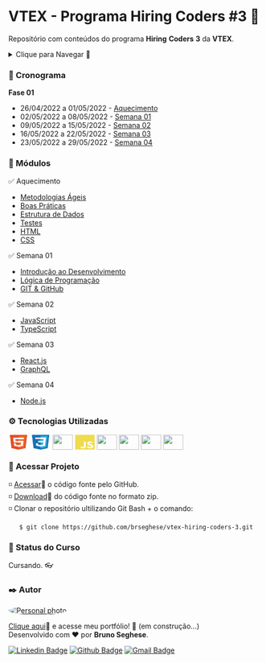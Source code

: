 # VTEX - Programa Hiring Coders #3 🚀

Repositório com conteúdos do programa **Hiring** **Coders** **3** da **VTEX**.

<details>
<summary>Clique para Navegar 🔽</summary>

◽ <a href="#cronograma">Cronograma</a> <br>
◽ <a href="#modulos">Módulos</a> <br>
◽ <a href="#tecnologias">Tecnologias</a> <br>
◽ <a href="#acessar-projeto">Acessar Projeto</a> <br>
◽ <a href="#status">Status do Curso</a> <br>
◽ <a href="#autor">Autor</a> <br>

</details>

<h3 id="cronograma">📆 Cronograma</h3>

**Fase 01**

<ul>
<li>26/04/2022 a 01/05/2022 - <a href="#p0">Aquecimento</a></li>
<li>02/05/2022 a 08/05/2022 - <a href="#p1">Semana 01</a></li>
<li>09/05/2022 a 15/05/2022 - <a href="#p2">Semana 02</a></li>
<li>16/05/2022 a 22/05/2022 - <a href="#p3">Semana 03</a></li>
<li>23/05/2022 a 29/05/2022 - <a href="#p4">Semana 04</a></li>
</ul>

<h3 id="modulos">🎯​ Módulos</h3>

<p id="p0">✅ Aquecimento</p>

- [Metodologias Ágeis](https://github.com/brseghese/vtex-hiring-coders-3/tree/main/a1_metodologias_ageis)
- [Boas Práticas](https://github.com/brseghese/vtex-hiring-coders-3/tree/main/a2_boas_praticas)
- [Estrutura de Dados](https://github.com/brseghese/vtex-hiring-coders-3/tree/main/a3_estrutura_de_dados)
- [Testes](https://github.com/brseghese/vtex-hiring-coders-3/tree/main/a4_testes)
- [HTML](https://github.com/brseghese/vtex-hiring-coders-3/tree/main/a5_html)
- [CSS](https://github.com/brseghese/vtex-hiring-coders-3/tree/main/a6_css)

<p id="p1">✅ Semana 01</p>

- [Introdução ao Desenvolvimento](https://github.com/brseghese/vtex-hiring-coders-3/tree/main/b1_introducao_desenvolvimento)
- [Lógica de Programação](https://github.com/brseghese/vtex-hiring-coders-3/tree/main/b2_logica_programacao)
- [GIT & GitHub](https://github.com/brseghese/vtex-hiring-coders-3/tree/main/b3_git)

<p id="p2">✅ Semana 02</p>

- [JavaScript](https://github.com/brseghese/vtex-hiring-coders-3/tree/main/c1_javascript)
- [TypeScript](https://github.com/brseghese/vtex-hiring-coders-3/tree/main/c2_typescript)

<p id="p3">✅ Semana 03</p>

- [React.js](https://github.com/brseghese/vtex-hiring-coders-3/tree/main/d1_react)
- [GraphQL](https://github.com/brseghese/vtex-hiring-coders-3/tree/main/d2_graphql)

<p id="p4">✅ Semana 04</p>

- [Node.js](https://github.com/brseghese/vtex-hiring-coders-3/tree/main/e1_node)

<h3 id="tecnologias">⚙️ Tecnologias Utilizadas</h3>

<div style="display: inline_block">
  <img align="center" height="30" width="40" src="https://raw.githubusercontent.com/devicons/devicon/master/icons/html5/html5-original.svg">
  <img align="center" height="30" width="40" src="https://raw.githubusercontent.com/devicons/devicon/master/icons/css3/css3-original.svg">
  <img align="center" height="30" width="40" src="https://cdn.jsdelivr.net/gh/devicons/devicon/icons/git/git-original.svg">
  <img align="center" height="30" width="40" src="https://raw.githubusercontent.com/devicons/devicon/master/icons/javascript/javascript-plain.svg">
  <img align="center" height="30" width="40" src="https://cdn.jsdelivr.net/gh/devicons/devicon/icons/typescript/typescript-original.svg">
  <img align="center" height="30" width="40" src="https://cdn.jsdelivr.net/gh/devicons/devicon/icons/react/react-original.svg">
  <img align="center" height="30" width="40" src="https://cdn.jsdelivr.net/gh/devicons/devicon/icons/graphql/graphql-plain.svg"> 
  <img align="center" height="30" width="40" src="https://cdn.jsdelivr.net/gh/devicons/devicon/icons/nodejs/nodejs-original.svg"> 
                  
          
</div>

<h3 id="acessar-projeto">📁 Acessar Projeto</h3>

◽ <a href="https://github.com/brseghese/vtex-hiring-coders-3">Acessar</a>🔗 o código fonte pelo GitHub. <br>
◽ <a href="https://github.com/brseghese/vtex-hiring-coders-3/archive/refs/heads/main.zip">Download</a>🔗 do código fonte no formato zip.<br>
◽ Clonar o repositório ultilizando Git Bash + o comando:

       $ git clone https://github.com/brseghese/vtex-hiring-coders-3.git

<h3 id="status">📌 Status do Curso</h3>

Cursando. 👓

<h3 id="autor">✒️ Autor</h3>

<a href="https://github.com/brseghese"> <img style="border-radius: 50%;" src="https://avatars.githubusercontent.com/u/80193824?v=4" width="100px;" alt="Personal photo"/> </a>

[Clique aqui](https://brseghese.github.io)🔗 e acesse meu portfólio! 💼 (em construção...) <br>
Desenvolvido com ❤️ por **Bruno Seghese**.

[![Linkedin Badge](https://img.shields.io/badge/LinkedIn-0077B5?style=for-the-badge&logo=linkedin&logoColor=white)](https://www.linkedin.com/in/brunoseghese/) [![Github Badge](https://img.shields.io/badge/GitHub-100000?style=for-the-badge&logo=github&logoColor=white)](https://github.com/brseghese) [![Gmail Badge](https://img.shields.io/badge/Gmail-D14836?style=for-the-badge&logo=gmail&logoColor=white)](mailto:brseghese@gmail.com)
